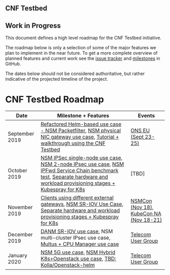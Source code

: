 CNF Testbed
---

## Work in Progress

This document defines a high level roadmap for the CNF Testbed initiative.

The roadmap below is only a selection of some of the major features we plan to implement in the near future. To get a more complete overview of planned features and current work see the [issue tracker](https://github.com/cncf/cnf-testbed/issues) and [milestones](https://github.com/cncf/cnf-testbed/milestones) in GitHub.

The dates below should not be considered authoritative, but rather indicative of the projected timeline of the project. 

# CNF Testbed Roadmap

| Date | Milestone + Features | Events |
| ----------------- | ---------------------- | --------------------- |
| September 2019 | [Refactored Helm-based use case - NSM Packetfilter](https://github.com/cncf/cnf-testbed/milestone/28), [NSM physical NIC gateway use case](https://github.com/cncf/cnf-testbed/milestone/32), [Tutorial + walkthrough using the CNF Testbed](https://github.com/cncf/cnf-testbed/milestone/38) | [ONS EU (Sept 23-25)](https://events.linuxfoundation.org/events/open-networking-summit-europe-2019/) |
| October 2019 | [NSM IPSec single-node use case](https://github.com/cncf/cnf-testbed/milestone/33), [NSM 2-node IPsec use case](https://github.com/cncf/cnf-testbed/milestone/35), [NSM IPFwd Service Chain benchmark test](https://github.com/cncf/cnf-testbed/milestone/29), [Separate hardware and workload provisioning stages + Kubespray for K8s](https://github.com/cncf/cnf-testbed/milestone/39) | [TBD] |
| November 2019 | [Clients using different external gateways](https://github.com/cncf/cnf-testbed/issues/303), [NSM SR-IOV Use Case](https://github.com/cncf/cnf-testbed/milestone/41), [Separate hardware and workload provisioning stages + Kubespray for K8s](https://github.com/cncf/cnf-testbed/milestone/39) | [NSMCon (Nov 18)](https://networkservicemesh.io/events/nsmcon2019), [KubeCon NA (Nov 18-21)](https://events.linuxfoundation.org/events/kubecon-cloudnativecon-north-america-2019/) |
| December 2019 | [DANM SR-IOV use case](https://github.com/cncf/cnf-testbed/milestone/36), NSM multi-cluster IPsec use case, [Multus + CPU Manager use case](https://github.com/cncf/cnf-testbed/milestone/42) | [Telecom User Group](https://github.com/cncf/telecom-user-group#meeting-time) |
| January 2020 | [NSM 5G use case](https://github.com/cncf/cnf-testbed/milestone/40), [NSM Hybrid K8s+Openstack use case](https://github.com/cncf/cnf-testbed/milestone/37), [TBD: Kolla/Openstack-helm](https://github.com/cncf/cnf-testbed/milestone/43) | [Telecom User Group](https://github.com/cncf/telecom-user-group#meeting-time) |
